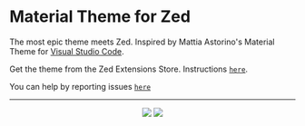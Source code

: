 # Material Theme for Zed

The most epic theme meets Zed.
Inspired by Mattia Astorino's Material Theme for [Visual Studio Code](https://github.com/material-theme/vsc-material-theme).

Get the theme from the Zed Extensions Store. Instructions [`here`](https://zed.dev/docs/extensions/installing-extensions).

You can help by reporting issues [`here`](https://github.com/codextor/zed-material-theme/issues)

---

<p align="center"><a href="http://www.apache.org/licenses/LICENSE-2.0"><img src="https://img.shields.io/badge/License-Apache_2.0-5E81AC.svg?style=flat-square"/></a> <a href="https://creativecommons.org/licenses/by-sa/4.0"><img src="https://img.shields.io/badge/License-CC_BY--SA_4.0-5E81AC.svg?style=flat-square"/></a></p>
